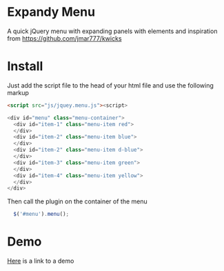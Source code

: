 # Expandy Menu
A quick jQuery menu with expanding panels with elements and inspiration from https://github.com/jmar777/kwicks

# Install 

Just add the script file to the head of your html file and use the following markup
```html
<script src="js/jquey.menu.js"><script>

<div id="menu" class="menu-container">
  <div id="item-1" class="menu-item red">
  </div>
  <div id="item-2" class="menu-item blue">
  </div>
  <div id="item-2" class="menu-item d-blue">
  </div>
  <div id="item-3" class="menu-item green">
  </div>
  <div id="item-4" class="menu-item yellow">
  </div>
</div>
```
Then call the plugin on the container of the menu
```js
  $('#menu').menu();
```


# Demo 
[Here](http://codepen.io/Chilledson/pen/gwPZPm) is a link to a demo 


